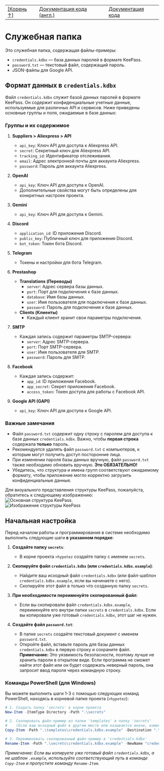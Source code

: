 <TABLE >
<TR>
<TD>
<A HREF = 'https://github.com/hypo69/hypotez/blob/master/README.MD'>[Корень ↑]</A>
</TD>
<TD>
<A HREF = 'https://github.com/hypo69/hypotez/blob/master/src/README.MD'>Документация кода (англ.)</A>
</TD>
<TD>
<A HREF = 'https://github.com/hypo69/hypotez/blob/master/src/readme.ru.md'>Документация кода</A>
</TD>

</TABLE>

# Служебная папка

Это служебная папка, содержащая файлы-примеры:

-   `credentials.kdbx` — база данных паролей в формате KeePass.
-   `password.txt` — текстовый файл, содержащий пароль.
-   JSON-файлы для Google API.

## Формат данных в `credentials.kdbx`

Файл `credentials.kdbx` служит базой данных паролей в формате KeePass. Он содержит конфиденциальные учетные данные, используемые для различных API и сервисов. Ниже приведены основные группы и поля, ожидаемые в базе данных:

### Группы и их содержимое

1.  **Suppliers > Aliexpress > API**
    -   `api_key`: Ключ API для доступа к Aliexpress API.
    -   `secret`: Секретный ключ для Aliexpress API.
    -   `tracking_id`: Идентификатор отслеживания.
    -   `email`: Адрес электронной почты для аккаунта Aliexpress.
    -   `password`: Пароль для аккаунта Aliexpress.

2.  **OpenAI**
    -   `api_key`: Ключ API для доступа к OpenAI.
    -   Дополнительные свойства могут быть определены для конкретных настроек проекта.

3.  **Gemini**
    -   `api_key`: Ключ API для доступа к Gemini.

4.  **Discord**
    -   `application_id`: ID приложения Discord.
    -   `public_key`: Публичный ключ для приложения Discord.
    -   `bot_token`: Токен бота Discord.

5.  **Telegram**
    -   Токены и настройки для бота Telegram.

6.  **Prestashop**
    -   **Translations (Переводы)**
        -   `server`: Адрес сервера базы данных.
        -   `port`: Порт для подключения к базе данных.
        -   `database`: Имя базы данных.
        -   `user`: Имя пользователя для подключения к базе данных.
        -   `password`: Пароль для подключения к базе данных.
    -   **Clients (Клиенты)**
        -   Каждый клиент хранит свои параметры подключения.

7.  **SMTP**
    -   Каждая запись содержит параметры SMTP-сервера:
        -   `server`: Адрес SMTP-сервера.
        -   `port`: Порт SMTP-сервера.
        -   `user`: Имя пользователя для SMTP.
        -   `password`: Пароль для SMTP.

8.  **Facebook**
    -   Каждая запись содержит:
        -   `app_id`: ID приложения Facebook.
        -   `app_secret`: Секрет приложения Facebook.
        -   `access_token`: Токен доступа для работы с Facebook API.

9.  **Google API (GAPI)**
    -   `api_key`: Ключ API для доступа к Google API.

### Важные замечания

-   Файл `password.txt` содержит одну строку с паролем для доступа к базе данных `credentials.kdbx`. Важно, чтобы **первая строка** содержала **только** пароль.
-   Рекомендуется удалять файл `password.txt` с компьютеров, к которым могут получить доступ посторонние лица.
-   При изменении пароля базы данных вручную, файл `password.txt` также необходимо обновить вручную. **Это ОБЯЗАТЕЛЬНО!**
-   Убедитесь, что структура и имена групп соответствуют ожидаемому формату, чтобы приложение могло корректно загрузить конфиденциальные данные.

Для визуального представления структуры KeePass, пожалуйста, обратитесь к следующему изображению: ![Основная структура KeePass](keepass_main_structure.png).
<br>
<img src="..\images\kepass_main_structure.png" alt="Изображение структуры KeePass"  />
<br>

## Начальная настройка

Перед началом работы и программирования в системе необходимо выполнить следующие шаги **в указанном порядке**:

1.  **Создайте папку `secrets`**:
    -   В корне проекта `>hypotez` создайте папку с именем `secrets`.

2.  **Скопируйте файл `credentials.kdbx` (или `credentials.kdbx.example`)**:
    -   Найдите ваш исходный файл `credentials.kdbx` (или файл-шаблон `credentials.kdbx.example`, если вы начинаете с него).
    -   Скопируйте этот файл в только что созданную папку `secrets`.

3.  **При необходимости переименуйте скопированный файл**:
    -   Если вы скопировали файл `credentials.kdbx.example`, переименуйте его внутри папки `secrets` в `credentials.kdbx`. Если вы копировали уже готовый `credentials.kdbx`, этот шаг не нужен.

4.  **Создайте файл `password.txt`**:
    -   В папке `secrets` создайте текстовый документ с именем `password.txt`.
    -   Откройте файл, вставьте пароль для базы данных `credentials.kdbx` в первую строку и сохраните файл. **Примечание:** Это уязвимость безопасности, поэтому лучше не хранить пароли в открытом виде. Если программа не сможет найти этот файл или он будет содержать неверный пароль, она запросит ввод пароля через командную строку.

### Команды PowerShell (для Windows)

Вы можете выполнить шаги 1-3 с помощью следующих команд PowerShell, находясь в корневой папке проекта (`>hypotez`):

```powershell
# 1. Создать папку 'secrets' в корне проекта
New-Item -ItemType Directory -Path ".\secrets"

# 2. Скопировать файл-пример из папки 'templates' в папку 'secrets'
#    (Если ваш исходный файл в другом месте или называется иначе, измените путь)
Copy-Item -Path ".\templates\credentials.kdbx.example" -Destination ".\secrets\"

# 3. Переименовать скопированный файл-пример в 'credentials.kdbx'
Rename-Item -Path ".\secrets\credentials.kdbx.example" -NewName "credentials.kdbx"
```

*Примечание: Если вы копируете уже готовый файл `credentials.kdbx`, а не шаблон `.example`, используйте соответствующий путь в команде `Copy-Item` и пропустите команду `Rename-Item`.*
